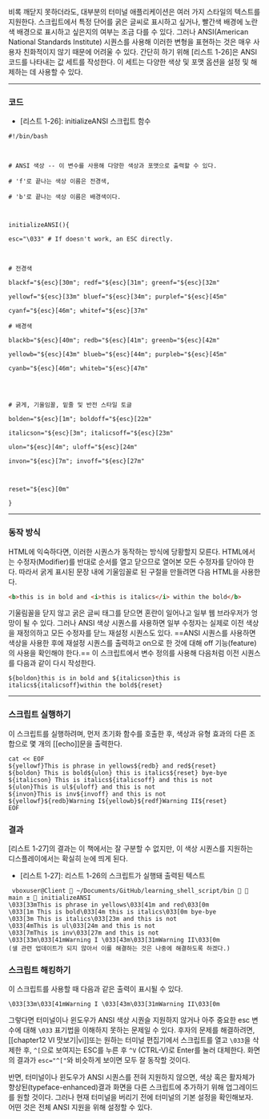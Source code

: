 
비록 깨닫지 못하더라도, 대부분의 터미널 애플리케이션은 여러 가지 스타일의 텍스트를 지원한다. 스크립트에서 특정 단어를 굵은 글씨로 표시하고 싶거나, 빨간색 배경에 노란색 배경으로 표시하고 싶은지의 여부는 조금 다를 수 있다. 그러나 ANSI(American National Standards Institute) 시퀀스를 사용해 이러한 변형을 표현하는 것은 매우 사용자 친화적이지 않기 때문에 어려울 수 있다. 간단히 하기 위해 [리스트 1-26]은 ANSI 코드를 나타내는 값 세트를 작성한다. 이 세트는 다양한 색상 및 포맷 옵션을 설정 및 해제하는 데 사용할 수 있다.

---

### 코드

- [리스트 1-26]: initializeANSI 스크립트 함수
```shell
#!/bin/bash

  

# ANSI 색상 -- 이 변수를 사용해 다양한 색상과 포맷으로 출력할 수 있다.

# 'f'로 끝나는 색상 이름은 전경색,

# 'b'로 끝나는 색상 이름은 배경색이다.

  

initializeANSI(){

esc="\033" # If doesn't work, an ESC directly.

  

# 전경색

blackf="${esc}[30m"; redf="${esc}[31m"; greenf="${esc}[32m"

yellowf="${esc}[33m" bluef="${esc}[34m"; purplef="${esc}[45m"

cyanf="${esc}[46m"; whitef="${esc}[37m"

# 배경색

blackb="${esc}[40m"; redb="${esc}[41m"; greenb="${esc}[42m"

yellowb="${esc}[43m" blueb="${esc}[44m"; purpleb="${esc}[45m"

cyanb="${esc}[46m"; whiteb="${esc}[47m"

  
  

# 굵게, 기울임꼴, 밑줄 및 반전 스타일 토글

bolden="${esc}[1m"; boldoff="${esc}[22m"

italicson="${esc}[3m"; italicsoff="${esc}[23m"

ulon="${esc}[4m"; uloff="${esc}[24m"

invon="${esc}[7m"; invoff="${esc}[27m"

  

reset="${esc}[0m"

}
```


---

### 동작 방식

HTML에 익숙하다면, 이러한 시퀀스가 동작하는 방식에 당황할지 모른다. HTML에서는 수정자(Modifier)를 반대로 순서를 열고 닫으므로 열어본 모든 수정자를 닫아야 한다. 따라서 굵게 표시된 문장 내에 기울임꼴로 된 구절을 만들려면 다음 HTML을 사용한다.

```html
<b>this is in bold and <i>this is italics</i> within the bold</b>
```

기울림꼴을 닫지 않고 굵은 글씨 태그를 닫으면 혼란이 일어나고 일부 웹 브라우저가 엉망이 될 수 있다. 그러나 ANSI 색상 시퀀스를 사용하면 일부 수정자는 실제로 이전 색상을 재정의하고 모든 수정자를 닫느 재설정 시퀀스도 있다. ==ANSI 시퀀스를 사용하면 색상을 사용한 후에 재설정 시퀀스를 출력하고 on으로 한 것에 대해 off 기능(feature)의 사용을 확인해야 한다.== 이 스크립트에서 변수 정의를 사용해 다음처럼 이전 시퀀스를 다음과 같이 다시 작성한다.

```shell
${boldon}this is in bold and ${italicson}this is
italics${italicsoff}within the bold${reset}
```


---
### 스크립트 실행하기

이 스크립트를 실행하려며, 먼저 초기화 함수를 호출한 후, 색상과 유형 효과의 다른 조합으로 몇 개의 [[echo]]문을 출력한다.

```shell
cat << EOF
${yellowf}This is phrase in yellows${redb} and red${reset}
${boldon} This is bold${ulon} this is italics${reset} bye-bye
${italicson} This is italics${italicsoff} and this is not
${ulon}This is ul${uloff} and this is not
${invon}This is inv${invoff} and this is not
${yellowf}${redb}Warning I${yellowb}${redf}Warning II${reset}
EOF

```

### 결과

[리스트 1-27]의 결과는 이 책에서는 잘 구분할 수 없지만, 이 색상 시퀀스를 지원하는 디스플레이에서는 확실히 눈에 띄게 된다.

- [리스트 1-27]:  리스트 1-26의 스크립트가 실행돼 출력된 텍스트

```shell
 vboxuser@Client  ~/Documents/GitHub/learning_shell_script/bin   main ±  initializeANSI
\033[33mThis is phrase in yellows\033[41m and red\033[0m
\033[1m This is bold\033[4m this is italics\033[0m bye-bye
\033[3m This is italics\033[23m and this is not
\033[4mThis is ul\033[24m and this is not
\033[7mThis is inv\033[27m and this is not
\033[33m\033[41mWarning I \033[43m\033[31mWarning II\033[0m
(샐 관련 업데이트가 되지 않아서 이를 해결하는 것은 나중에 해결하도록 하겠다.)
```


### 스크립트 해킹하기


이 스크립트를 사용할 때 다음과 같은 출력이 표시될 수 있다.

```shell
\033[33m\033[41mWarning I \033[43m\033[31mWarning II\033[0m
```

그렇다면 터미널이나 윈도우가 ANSI 색상 시퀀슬 지원하지 않거나 아주 중요한 esc 변수에 대해 `\033` 표기법을 이해하지 못하는 문제일 수 있다. 후자의 문제를 해결하려면, [[chapter12 VI 맛보기|vi]]또는 원하는 터미널 편집기에서 스크립트를 열고 `\033`을 삭제한 후, `^[`으로 보여지는 ESC를 누른 후 `^V` (CTRL-V)로 Enter를 눌러 대체한다. 화면의 결과가 `esc="^["`와 비슷하게 보이면 모두 잘 동작할 것이다.

반면, 터미널이나 윈도우가 ANSI 시퀀스를 전혀 지원하지 않으면, 색상 혹은 활자체가 향상된(typeface-enhanced)결과 화면을 다른 스크립트에 추가하기 위해 업그레이드를 원할 것이다. 그러나 현재 터미널을 버리기 전에 터미널의 기본 설정을 확인해보자. 어떤 것은 전체 ANSI 지원을 위해 설정할 수 있다.